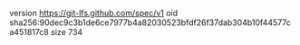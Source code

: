 version https://git-lfs.github.com/spec/v1
oid sha256:90dec9c3b1de6ce7977b4a82030523bfdf26f37dab304b10f44577ca451817c8
size 734
